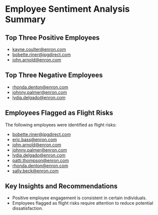 # Employee Sentiment Analysis Summary

## Top Three Positive Employees
- kayne.coulter@enron.com
- bobette.riner@ipgdirect.com
- john.arnold@enron.com

## Top Three Negative Employees
- rhonda.denton@enron.com
- johnny.palmer@enron.com
- lydia.delgado@enron.com

## Employees Flagged as Flight Risks
The following employees were identified as flight risks: 
- bobette.riner@ipgdirect.com
- eric.bass@enron.com
- john.arnold@enron.com
- johnny.palmer@enron.com
- lydia.delgado@enron.com
- patti.thompson@enron.com
- rhonda.denton@enron.com
- sally.beck@enron.com


## Key Insights and Recommendations
- Positive employee engagement is consistent in certain individuals. 
- Employees flagged as flight risks require attention to reduce potential dissatisfaction. 
